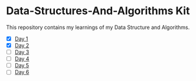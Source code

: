 # Data-Structures-And-Algorithms Kit
This repository contains my learnings of my Data Structure and Algorithms.

- [x] <a href="https://github.com/lakshay-nasa/DSA-Kit/blob/main/DSA%20Expedition/Time%20and%20Space%20Complexity/T%26S.md">Day 1</a>
- [x] <a href="https://github.com/lakshay-nasa/DSA-Kit/tree/main/DSA%20Expedition/Time%20and%20Space%20Complexity">Day 2</a>
- [ ] <a href="https://github.com/lakshay-nasa/DSA-Kit/">Day 3</a>
- [ ] <a href="https://github.com/lakshay-nasa/DSA-Kit/">Day 4</a>
- [ ] <a href="https://github.com/lakshay-nasa/DSA-Kit/">Day 5</a>
- [ ] <a href="https://github.com/lakshay-nasa/DSA-Kit/">Day 6</a>
